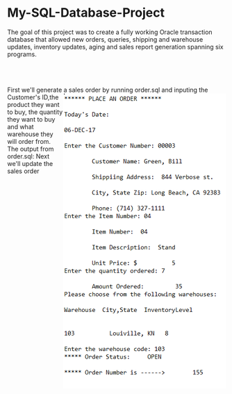 # My-SQL-Database-Project
The goal of this project was to create a fully working Oracle transaction database that allowed new orders, queries, shipping and warehouse updates, inventory updates, aging and sales report generation spanning six programs.
<br><br><br><br>

First we'll generate a sales order by running order.sql and<img align="right" src="https://github.com/ArnoAlford/My-SQL-Database-Project/blob/master/Order.png">
inputing the Customer's ID,the product they want to buy,
the quantity they want to buy and what warehouse they will order from. 
The output from order.sql:
Next we'll update the sales order
